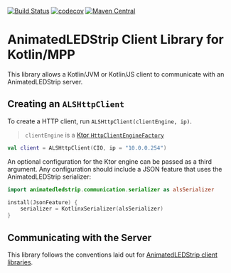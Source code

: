[![Build Status](https://github.com/AnimatedLEDStrip/client-kotlin-mpp/actions/workflows/test.yml/badge.svg)](https://github.com/AnimatedLEDStrip/client-kotlin-mpp/actions/workflows/test.yml)
[![codecov](https://codecov.io/gh/AnimatedLEDStrip/client-kotlin-mpp/branch/master/graph/badge.svg)](https://codecov.io/gh/AnimatedLEDStrip/client-kotlin-mpp)
[![Maven Central](https://maven-badges.herokuapp.com/maven-central/io.github.animatedledstrip/animatedledstrip-client/badge.svg)](https://maven-badges.herokuapp.com/maven-central/io.github.animatedledstrip/animatedledstrip-client)

# AnimatedLEDStrip Client Library for Kotlin/MPP

This library allows a Kotlin/JVM or Kotlin/JS client to communicate with an AnimatedLEDStrip server.

## Creating an `ALSHttpClient`
To create a HTTP client, run `ALSHttpClient(clientEngine, ip)`.

> `clientEngine` is a [Ktor `HttpClientEngineFactory`](https://ktor.io/docs/http-client-engines.html)

```kotlin
val client = ALSHttpClient(CIO, ip = "10.0.0.254")
```

An optional configuration for the Ktor engine can be passed as a third argument.
Any configuration should include a JSON feature that uses the AnimatedLEDStrip serializer:

```kotlin
import animatedledstrip.communication.serializer as alsSerializer

install(JsonFeature) {
    serializer = KotlinxSerializer(alsSerializer)
}
```

## Communicating with the Server

This library follows the conventions laid out for [AnimatedLEDStrip client libraries](https://animatedledstrip.github.io/client-libraries).

